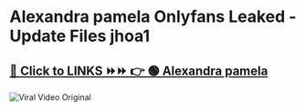 
 # Alexandra pamela Onlyfans Leaked - Update Files jhoa1

## <h2><a href="https://clipsfans.com/Alexandra_pamela&ref=git">🔗 Click to LINKS ⏩⏩ 👉 🟢 Alexandra pamela </a></h2>

<a href="https://clipsfans.com/Alexandra_pamela&ref=git" rel="nofollow" data-target="animated-image.originalLink"><img src="https://i.ibb.co.com/xMMVF88/686577567.gif" alt="Viral Video Original" style="max-width: 100%; display: inline-block;" data-target="animated-image.originalImage"></a>

